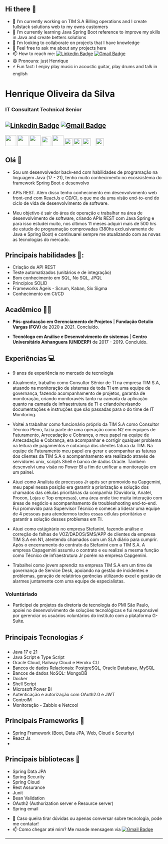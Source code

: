 ## Hi there 👋

<!--
**HenriqueSilvaIt/HenriqueSilvaIt** is a ✨ _special_ ✨ repository because its `README.md` (this file) appears on your GitHub profile.

Here are some ideas to get you started:
-->

- 🔭 I’m currently working on TIM S.A Billing operations and I create  fullstack solutions web to my owns customers
- 🌱 I’m currently learning Java Spring Boot reference to improve my skills in Java and create betters solutions
- 👯 I’m looking to collaborate on projects that I have knowledge
- 💬 Feel free to ask me about any projects here
- 📫 How to reach me: [![Linkedin Badge](https://img.shields.io/badge/-HenriqueSilva-blue?style=flat-square&logo=Linkedin&logoColor=white&link=https://www.linkedin.com/in/henriqueoliveirati/)](https://www.linkedin.com/in/henriqueoliveirati/) 
 [![Gmail Badge](https://img.shields.io/badge/-hikysilva2@gmail.com-c14438?style=flat-square&logo=Gmail&logoColor=white&link=mailto:hikysilva2@gmail.com)](mailto:hikysilva2@gmail.com)
- 😄 Pronouns: just Henrique
- ⚡ Fun fact: I enjoy play music in acoustic guitar, play drums and talk in english

# Henrique Oliveira da Silva
###  IT Consultant Technical Senior 

[![Linkedin Badge](https://img.shields.io/badge/-HenriqueSilva-blue?style=flat-square&logo=Linkedin&logoColor=white&link=https://www.linkedin.com/in/henriqueoliveirati/)](https://www.linkedin.com/in/henriqueoliveirati/) 
 [![Gmail Badge](https://img.shields.io/badge/-hikysilva2@gmail.com-c14438?style=flat-square&logo=Gmail&logoColor=white&link=mailto:hikysilva2@gmail.com)](mailto:hikysilva2@gmail.com)
---

<span><img height="35px" src="https://cdn.svgporn.com/logos/java.svg"></span>
<span><img height="35px" src="https://cdn.svgporn.com/logos/spring.svg"></span>
<span><img height="35px" src="https://cdn.svgporn.com/logos/postgresql.svg"></span>
<span><img height="30px" src="https://cdn.svgporn.com/logos/mongodb.svg"></span>
<span><img height="35px" src="https://cdn.svgporn.com/logos/javascript.svg"></span>
<span><img height="25px" src="https://cdn.svgporn.com/logos/react.svg"></span>
<span><img height="25px" src="https://cdn.svgporn.com/logos/docker.svg"></span>
<span><img height="25px" src="https://cdn.svgporn.com/logos/git.svg"></span>
<span><img height="10px" src="https://cdn.svgporn.com/logos/oracle.svg"></span>
<span><img height="25px" src="https://cdn.svgporn.com/logos/oauth.svg"></span>

## Olá 👋

* Sou um desenvolvedor back-end com habilidades de programação na linguagem Java (17 - 21), tenho muito conhecimento no ecosisistema do framework Spring Boot e desenvolvo
* APIs REST. Além disso tenho conhecimento em desenvolvimento web front-end com ReactJs e CD/CI, o que me da uma visão end-to-end do ciclo de vida de desenvolvimento de software.

* Meu objetivo é sair do área de operação e trabalhar na área de desenvolvimento de software, criando  APIs REST com Java Spring e para  isso estudei muito, nos últimos 11 meses adquiri mais de 500 hrs de estudo de programação comprovadas (380hs exclusivamente de Java e Spring Boot) e continuarei sempre me atualizando com as novas as tecnologias do mercado.
  

## Principais habilidades 📖:

* Criação de API REST
* Teste automatizados (unitários e de integração)
* Bom conhecimento em SQL, No SQL, JPQL
* Princípios SOLID
* Frameworks Ágeis - Scrum, Kaban, Six Sigma
* Conhecimento em CI/CD 


## Acadêmico 👨‍💻

* **Pós-graduação em Gerenciamento de Projetos** | **Fundação Getulio Vargas (FGV)** de 2020 a 2021. Concluído.

* **Tecnólogo em Análise e Desenvolvimento de sistemas** | **Centro Universitário Anhanguera (UNIDERP)** de 2017 - 2019. Concluído.

## Experiências :computer:

* 9 anos de experiência no mercado de tecnologia

* Atualmente, trabalho como Consultor Sênior de TI na empresa TIM S.A, atuando na monitoração de sistemas de toda TI em uma equipe de governança, fazendo acompanhamento de projetos, garantia de monitoração, criando monitoravéis tanto na camada da aplicação quanto na camada de infraestrutura de TI e criando/revisando documentações e instruções que são passadas para o do time de IT Monitoring.

* Voltei a trabalhar como funcionário próprio da TIM S.A  como Consultor Técnico Pleno, fazia parte de uma operação como N2 em equipes de Faturamento, Arrecadação e Cobrança, o meu papel na equipe de Arrecadação e Cobrança, era acompanhar e corrigir qualquer problema na leitura de pagamentos e cobrança dos clientes fatura da TIM. Na equipe de Faturamento meu papel era gerar e acompanhar as faturas dos clientes  da TIM S.A  o acompanhamento era realizado através de servidores unix, scripts Shell e banco de dados Oracle. Também desenvolvi uma visão no Power BI a fim de unificar a monitoração em um painel.

* Atuei como Analista de processos Jr após ser promovido na Capgemini, meu papel nessa posição era garantir a priorização e solução dos chamados das células prioritárias da companhia (Ouvidoria, Anatel, Procon, Lojas e Top empresas), uma área onde tive muita interação com áreas de negócio e acompanhamento de troubleshooting end-to-end. Fui promovido para Supervisor Técnico e comecei a liderar uma equipe de 4 pessoas para atendermos todos essas células prioritárias e garantir a solução desses problemas em TI.

* Atuei como estágirário no empresa Stefanini, fazendo análise e correção de falhas de VOZ/DADOS/SMS/APP de clientes da empresa TIM S.A  em N1, atentendo chamados com um SLA diário para cumprir.  Após o encerramento do contrato da Stefanini com a TIM S.A. A empresa Capagemini assumiu o contrato e eu realizei a mesma função como Técnico de infraestrutura Jr porém na empresa Capgemini.

* Trabalhei como jovem aprendiz na empresa TIM S.A em um time de governança de Service Desk, apoiando na gestão de incidentes e problemas, geração de relatórios gerências utilizando excel e gestão de alarmes juntamente com uma equipe de especialistas.

### Voluntáriado

* Participei de projetos da diretoria de tecnologia do PMI São Paulo, apoiei no desenvolvimento de soluções tecnológicas e fui responsável por gerenciar os usuários voluntários do instituto com a plataforma G-Suite.

## Principais Tecnologias ⚡

* Java  17 e 21
* Java Script e Type Script
* Oracle Cloud, Railway Cloud e Heroku CLI
* Bancos de dados Relacionais: PostgreSQL, Oracle Database, MySQL
* Bancos de dados NoSQL: MongoDB
* Docker
* Shell Script
* Microsoft Power BI
* Autenticação e autorização com OAuth2.0 e JWT
* ControlM
* Monitoração - Zabbix e Netcool


## Principais Frameworks :hammer: 

* Spring Framework (Boot, Data JPA, Web, Cloud e Security)
* React Js
* 
## Principais bibliotecas :closed_book:

* Spring Data JPA
* Spring Security
* Spring Cloud
* Rest Assurance
* Junit
* Bean Validation
* OAuth2 (Authorization server e Resource server)
* Spring email

- 💬 Caso queira tirar dúvidas ou apenas conversar sobre tecnologia, pode me contatar! 
- 📫 Como chegar até mim? Me mande mensagem via  [![Gmail Badge](https://img.shields.io/badge/-hikysilva2@gmail.com-c14438?style=flat-square&logo=Gmail&logoColor=white&link=mailto:hikysilva2@gmail.com)](mailto:hikysilva2@gmail.com)
---
